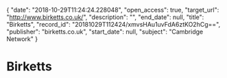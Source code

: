 {
  "date": "2018-10-29T11:24:24.228048", 
  "open_access": true, 
  "target_url": "http://www.birketts.co.uk/", 
  "description": "", 
  "end_date": null, 
  "title": "Birketts", 
  "record_id": "20181029T112424/xmvsHAu1uvFdA6ztKO2hCg==", 
  "publisher": "birketts.co.uk", 
  "start_date": null, 
  "subject": "Cambridge Network"
}

# Birketts

